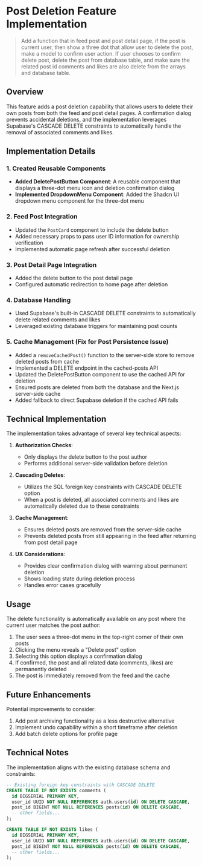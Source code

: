 # Post Deletion Feature Implementation

> Add a function that in feed post and post detail page, if the post is current user, then show a three dot that allow user to delete the post, make a model to confirm user action. If user chooses to confirm delete post, delete the post from database table, and make sure the related post id comments and likes are also delete from the arrays and database table.

## Overview

This feature adds a post deletion capability that allows users to delete their own posts from both the feed and post detail pages. A confirmation dialog prevents accidental deletions, and the implementation leverages Supabase's CASCADE DELETE constraints to automatically handle the removal of associated comments and likes.

## Implementation Details

### 1. Created Reusable Components

- **Added DeletePostButton Component**: A reusable component that displays a three-dot menu icon and deletion confirmation dialog
- **Implemented DropdownMenu Component**: Added the Shadcn UI dropdown menu component for the three-dot menu

### 2. Feed Post Integration

- Updated the `PostCard` component to include the delete button
- Added necessary props to pass user ID information for ownership verification
- Implemented automatic page refresh after successful deletion

### 3. Post Detail Page Integration

- Added the delete button to the post detail page
- Configured automatic redirection to home page after deletion

### 4. Database Handling

- Used Supabase's built-in CASCADE DELETE constraints to automatically delete related comments and likes
- Leveraged existing database triggers for maintaining post counts

### 5. Cache Management (Fix for Post Persistence Issue)

- Added a `removeCachedPost()` function to the server-side store to remove deleted posts from cache
- Implemented a DELETE endpoint in the cached-posts API
- Updated the DeletePostButton component to use the cached API for deletion
- Ensured posts are deleted from both the database and the Next.js server-side cache
- Added fallback to direct Supabase deletion if the cached API fails

## Technical Implementation

The implementation takes advantage of several key technical aspects:

1. **Authorization Checks**:

   - Only displays the delete button to the post author
   - Performs additional server-side validation before deletion

2. **Cascading Deletes**:

   - Utilizes the SQL foreign key constraints with CASCADE DELETE option
   - When a post is deleted, all associated comments and likes are automatically deleted due to these constraints

3. **Cache Management**:

   - Ensures deleted posts are removed from the server-side cache
   - Prevents deleted posts from still appearing in the feed after returning from post detail page

4. **UX Considerations**:
   - Provides clear confirmation dialog with warning about permanent deletion
   - Shows loading state during deletion process
   - Handles error cases gracefully

## Usage

The delete functionality is automatically available on any post where the current user matches the post author:

1. The user sees a three-dot menu in the top-right corner of their own posts
2. Clicking the menu reveals a "Delete post" option
3. Selecting this option displays a confirmation dialog
4. If confirmed, the post and all related data (comments, likes) are permanently deleted
5. The post is immediately removed from the feed and the cache

## Future Enhancements

Potential improvements to consider:

1. Add post archiving functionality as a less destructive alternative
2. Implement undo capability within a short timeframe after deletion
3. Add batch delete options for profile page

## Technical Notes

The implementation aligns with the existing database schema and constraints:

```sql
-- Existing foreign key constraints with CASCADE DELETE
CREATE TABLE IF NOT EXISTS comments (
  id BIGSERIAL PRIMARY KEY,
  user_id UUID NOT NULL REFERENCES auth.users(id) ON DELETE CASCADE,
  post_id BIGINT NOT NULL REFERENCES posts(id) ON DELETE CASCADE,
  -- other fields...
);

CREATE TABLE IF NOT EXISTS likes (
  id BIGSERIAL PRIMARY KEY,
  user_id UUID NOT NULL REFERENCES auth.users(id) ON DELETE CASCADE,
  post_id BIGINT NOT NULL REFERENCES posts(id) ON DELETE CASCADE,
  -- other fields...
);
```
